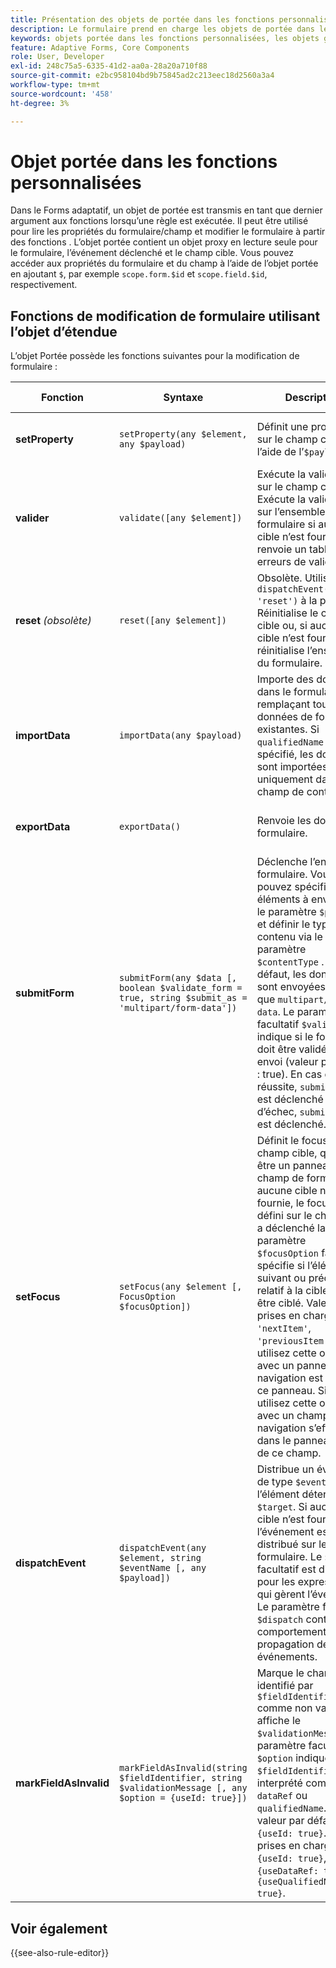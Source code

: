 ```yaml
---
title: Présentation des objets de portée dans les fonctions personnalisées
description: Le formulaire prend en charge les objets de portée dans les fonctions personnalisées qui sont transmises en tant que dernier argument aux fonctions lors de l’exécution de la règle.
keywords: objets portée dans les fonctions personnalisées, les objets globaux, les objets de champ.
feature: Adaptive Forms, Core Components
role: User, Developer
exl-id: 248c75a5-6335-41d2-aa0a-28a20a710f88
source-git-commit: e2bc958104bd9b75845ad2c213eec18d2560a3a4
workflow-type: tm+mt
source-wordcount: '458'
ht-degree: 3%

---
```


# Objet portée dans les fonctions personnalisées

Dans le Forms adaptatif, un objet de portée est transmis en tant que dernier argument aux fonctions lorsqu’une règle est exécutée. Il peut être utilisé pour lire les propriétés du formulaire/champ et modifier le formulaire à partir des fonctions . L’objet portée contient un objet proxy en lecture seule pour le formulaire, l’événement déclenché et le champ cible. Vous pouvez accéder aux propriétés du formulaire et du champ à l’aide de l’objet portée en ajoutant `$`, par exemple `scope.form.$id` et `scope.field.$id`, respectivement.

## Fonctions de modification de formulaire utilisant l’objet d’étendue

L’objet Portée possède les fonctions suivantes pour la modification de formulaire :

| Fonction | Syntaxe | Description | Exemple de code |
|-----------------|--------|-------------|-------------|
| **setProperty** | `setProperty(any $element, any $payload)` | Définit une propriété sur le champ cible à l’aide de l’`$payload` . | [Cliquez ici](/help/forms/custom-function-core-components-use-cases.md#show-a-panel-using-the-setproperty-rule) pour voir l’exemple. |
| **valider** | `validate([any $element])` | Exécute la validation sur le champ cible. Exécute la validation sur l’ensemble du formulaire si aucune cible n’est fournie et renvoie un tableau des erreurs de validation. | [Cliquez ici](/help/forms/custom-function-core-components-use-cases.md#validate-the-field) pour voir l’exemple. |
| **reset** *(obsolète)* | `reset([any $element])` | Obsolète. Utilisez `dispatchEvent($target, 'reset')` à la place. Réinitialise le champ cible ou, si aucune cible n’est fournie, réinitialise l’ensemble du formulaire. | [Cliquez ici](/help/forms/custom-function-core-components-use-cases.md#reset-a-panel) pour voir l’exemple. |
| **importData** | `importData(any $payload)` | Importe des données dans le formulaire, en remplaçant toutes les données de formulaire existantes. Si `qualifiedName` est spécifié, les données sont importées uniquement dans ce champ de conteneur. | [Cliquez ici](/help/forms/custom-function-core-components-use-cases.md#pre-fill-the-field-with-a-value-when-the-form-loads) pour voir l’exemple. |
| **exportData** | `exportData()` | Renvoie les données du formulaire. | [Cliquez ici](/help/forms/custom-function-core-components-use-cases.md#submit-altered-data-to-the-server) pour voir l’exemple. |
| **submitForm** | `submitForm(any $data [, boolean $validate_form = true, string $submit_as = 'multipart/form-data'])` | Déclenche l’envoi d’un formulaire. Vous pouvez spécifier les éléments à envoyer via le paramètre `$payload` et définir le type de contenu via le paramètre `$contentType` . Par défaut, les données sont envoyées en tant que `multipart/form-data`. Le paramètre facultatif `$validateForm` indique si le formulaire doit être validé avant envoi (valeur par défaut : true). En cas de réussite, `submitSuccess` est déclenché ; en cas d’échec, `submitError` est déclenché. | [Cliquez ici](/help/forms/custom-function-core-components-use-cases.md#submit-altered-data-to-the-server) pour voir l’exemple. |
| **setFocus** | `setFocus(any $element [, FocusOption $focusOption])` | Définit le focus sur le champ cible, qui peut être un panneau ou un champ de formulaire. Si aucune cible n’est fournie, le focus est défini sur le champ qui a déclenché la règle. Le paramètre `$focusOption` facultatif spécifie si l’élément suivant ou précédent relatif à la cible doit être ciblé. Valeurs prises en charge : `'nextItem'`, `'previousItem'`. Si vous utilisez cette option avec un panneau, la navigation est limitée à ce panneau. Si vous utilisez cette option avec un champ, la navigation s’effectue dans le panneau parent de ce champ. | [Cliquez ici](/help/forms/custom-function-core-components-use-cases.md#set-focus-on-the-specific-field) pour voir l’exemple. |
| **dispatchEvent** | `dispatchEvent(any $element, string $eventName [, any $payload])` | Distribue un événement de type `$eventName` sur l’élément déterminé par `$target`. Si aucune cible n’est fournie, l’événement est distribué sur le formulaire. Le `$payload` facultatif est disponible pour les expressions qui gèrent l’événement. Le paramètre facultatif `$dispatch` contrôle le comportement de propagation des événements. | [Cliquez ici](/help/forms/custom-function-core-components-use-cases.md#add-or-delete-repeatable-panel-using-the-dispatchevent-property) pour voir l’exemple. |
| **markFieldAsInvalid** | `markFieldAsInvalid(string $fieldIdentifier, string $validationMessage [, any $option = {useId: true}])` | Marque le champ identifié par `$fieldIdentifier` comme non valide et affiche le `$validationMessage`. Le paramètre facultatif `$option` indique si `$fieldIdentifier` est interprété comme `id`, `dataRef` ou `qualifiedName`. La valeur par défaut est `{useId: true}`. Valeurs prises en charge : `{useId: true}`, `{useDataRef: true}`, `{useQualifiedName: true}`. | [Cliquez ici](/help/forms/custom-function-core-components-use-cases.md#to-display-a-custom-message-at-the-field-level-and-marking-the-field-as-invalid) pour voir l’exemple. |

## Voir également

{{see-also-rule-editor}}

